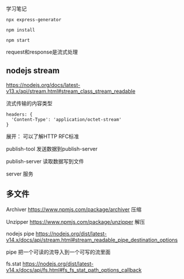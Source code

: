 学习笔记


```
npx express-generator

npm install

npm start
```

request和response是流式处理

## nodejs stream

https://nodejs.org/docs/latest-v13.x/api/stream.html#stream_class_stream_readable


流式传输的内容类型

```
headers: {
  'Content-Type': 'application/octet-stream'
}
```

展开： 可以了解HTTP RFC标准


publish-tool 发送数据到publish-server  

publish-server  读取数据写到文件  

server  服务  

## 多文件

Archiver https://www.npmjs.com/package/archiver  压缩

Unzipper https://www.npmjs.com/package/unzipper  解压

nodejs pipe https://nodejs.org/dist/latest-v14.x/docs/api/stream.html#stream_readable_pipe_destination_options

pipe 把一个可读的流导入到一个可写的流里面

fs.stat  https://nodejs.org/dist/latest-v14.x/docs/api/fs.html#fs_fs_stat_path_options_callback